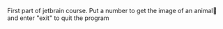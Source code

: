 First part of jetbrain course. Put a number to get the image of an animal🦄 and enter "exit" to quit the program
